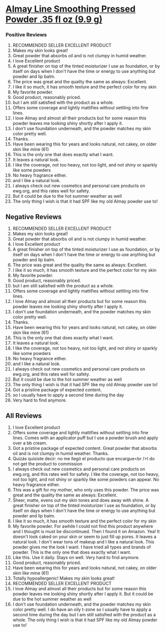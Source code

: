 # [Almay Line Smoothing Pressed Powder .35 fl oz (9.9 g)](https://products.checkmycream.com/products/Almay-Line-Smoothing-Pressed-Powder-.35-fl-oz-(9.9-g).html)

### Positive Reviews

<ol>
      <li>RECOMMENDED SELLER EXCELLENT PRODUCT</li>
      <li>Makes my skin looks great!</li>
      <li>Great powder that absorbs oil and is not clumpy in humid weather.  </li>
      <li>I love Excellent product</li>
      <li>A great finisher on top of the tinted moisturizer I use as foundation, or by itself on days when I don&#x27;t have the time or energy to use anything but powder and lip balm.</li>
      <li>The price was great and the quality the same as always: Excellent.</li>
      <li>I like it so much, it has smooth texture and the perfect color for my skin</li>
      <li>My favorite powder.</li>
      <li>Good product, reasonably priced.</li>
      <li>but I am still satisfied with the product as a whole.</li>
      <li>Offers some coverage and lightly mattifies without settling into fine lines.  </li>
      <li>I love Almay and almost all their products but for some reason this powder leaves me looking shiny shortly after I apply it.</li>
      <li>I don&#x27;t use foundation underneath, and the powder matches my skin color pretty well.</li>
      <li>Thanks.</li>
      <li>Have been wearing this for years and looks natural, not cakey, on older skin like mine (61)</li>
      <li>This is the only one that does exactly what I want.</li>
      <li>It leaves a natural look.</li>
      <li>I like the coverage, not too heavy, not too light, and not shiny or sparkly like some powders</li>
      <li>No heavy fragrance either.</li>
      <li>and I like a natural look.</li>
      <li>I always check out new cosmetics and personal care products on ewg.org, and this rates well for safety.  </li>
      <li>But it could be due to the hot summer weather as well</li>
      <li>The only thing I wish is that it had SPF like my old Almay powder use to!</li>
</ol>


<h2>Negative Reviews</h2>
<ol>
<li> RECOMMENDED SELLER EXCELLENT PRODUCT</li>
<li> Makes my skin looks great!</li>
<li> Great powder that absorbs oil and is not clumpy in humid weather.  </li>
<li> I love Excellent product</li>
<li> A great finisher on top of the tinted moisturizer I use as foundation, or by itself on days when I don&#x27;t have the time or energy to use anything but powder and lip balm.</li>
<li> The price was great and the quality the same as always: Excellent.</li>
<li> I like it so much, it has smooth texture and the perfect color for my skin</li>
<li> My favorite powder.</li>
<li> Good product, reasonably priced.</li>
<li> but I am still satisfied with the product as a whole.</li>
<li> Offers some coverage and lightly mattifies without settling into fine lines.  </li>
<li> I love Almay and almost all their products but for some reason this powder leaves me looking shiny shortly after I apply it.</li>
<li> I don&#x27;t use foundation underneath, and the powder matches my skin color pretty well.</li>
<li> Thanks.</li>
<li> Have been wearing this for years and looks natural, not cakey, on older skin like mine (61)</li>
<li> This is the only one that does exactly what I want.</li>
<li> It leaves a natural look.</li>
<li> I like the coverage, not too heavy, not too light, and not shiny or sparkly like some powders</li>
<li> No heavy fragrance either.</li>
<li> and I like a natural look.</li>
<li> I always check out new cosmetics and personal care products on ewg.org, and this rates well for safety.  </li>
<li> But it could be due to the hot summer weather as well</li>
<li> The only thing I wish is that it had SPF like my old Almay powder use to!</li>
<li> Got a pristine package of expected content.  </li>
<li> so I usually have to apply a second time during the day</li>
<li> Very hard to find anymore.</li>
</ol>

<h2>All Reviews</h2>

<ol>
    <li> I love Excellent product</li>
    <li> Offers some coverage and lightly mattifies without settling into fine lines.  Comes with an applicator puff but I use a powder brush and apply over a bb cream.</li>
    <li> Got a pristine package of expected content.  Great powder that absorbs oil and is not clumpy in humid weather.  Thanks.</li>
    <li> Quizás quisiste decir: no me llegó el producto que encargue&lt;br /&gt;I do not get the product to commission</li>
    <li> I always check out new cosmetics and personal care products on ewg.org, and this rates well for safety.  I like the coverage, not too heavy, not too light, and not shiny or sparkly like some powders can appear.  No heavy fragrance either.</li>
    <li> This was a gift for my mother, who only uses this powder. The price was great and the quality the same as always: Excellent.</li>
    <li> Sheer, matte, evens out my skin tones and does away with shine. A great finisher on top of the tinted moisturizer I use as foundation, or by itself on days when I don&#x27;t have the time or energy to use anything but powder and lip balm.</li>
    <li> I like it so much, it has smooth texture and the perfect color for my skin</li>
    <li> My favorite powder. For awhile I could not find this product anywhere and I thought is must be discontinued. Then I found it on Amazon. Yea! It doesn&#x27;t look caked on your skin or seem to just fill up pores. It leaves a natural look. I don&#x27;t wear tons of makeup and I like a natural look. This powder gives me the look I want. I have tried all types and brands of powder. This is the only one that does exactly what I want.</li>
    <li> Like this.  Use it daily.  Stays on well.  Very hard to find anymore.</li>
    <li> Good product, reasonably priced.</li>
    <li> Have been wearing this for years and looks natural, not cakey, on older skin like mine (61)</li>
    <li> Totally hypoallergenic! Makes my skin looks great!</li>
    <li> RECOMMENDED SELLER EXCELLENT PRODUCT</li>
    <li> I love Almay and almost all their products but for some reason this powder leaves me looking shiny shortly after I apply it. But it could be due to the hot summer weather as well</li>
    <li> I don&#x27;t use foundation underneath, and the powder matches my skin color pretty well. I do have an oily t-zone so I usually have to apply a second time during the day but I am still satisfied with the product as a whole. The only thing I wish is that it had SPF like my old Almay powder use to!</li>
</ol>




